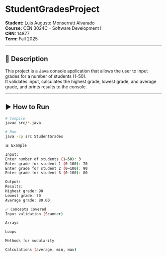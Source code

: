 # StudentGradesProject

**Student:** Luis Augusto Monserratt Alvarado  
**Course:** CEN 3024C – Software Development I  
**CRN:** 14877  
**Term:** Fall 2025  

---

## 📖 Description
This project is a Java console application that allows the user to input grades for a number of students (1–50).  
It validates input, calculates the highest grade, lowest grade, and average grade, and prints results to the console.  

---

## ▶️ How to Run
```bash
# Compile
javac src/*.java

# Run
java -cp src StudentGrades

📊 Example

Input:
Enter number of students (1–50): 3
Enter grade for student 1 (0–100): 70
Enter grade for student 2 (0–100): 90
Enter grade for student 3 (0–100): 80

Output:
Results:
Highest grade: 90
Lowest grade: 70
Average grade: 80.00

✅ Concepts Covered
Input validation (Scanner)

Arrays

Loops

Methods for modularity

Calculations (average, min, max)
